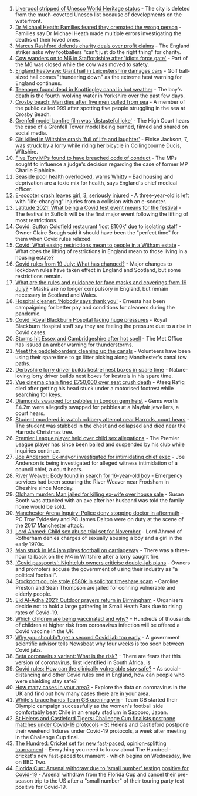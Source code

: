 1. [Liverpool stripped of Unesco World Heritage status](https://www.bbc.co.uk/news/uk-england-merseyside-57879475) - The city is deleted from the much-coveted Unesco list because of developments on the waterfront.
2. [Dr Michael Heath: Families feared they cremated the wrong person](https://www.bbc.co.uk/news/uk-england-57888136) - Families say Dr Michael Heath made multiple errors investigating the deaths of their loved ones.
3. [Marcus Rashford defends charity deals over profit claims](https://www.bbc.co.uk/news/uk-england-manchester-57912240) - The England striker asks why footballers "can't just do the right thing" for charity.
4. [Cow wanders on to M6 in Staffordshire after 'idiots force gate'](https://www.bbc.co.uk/news/uk-england-stoke-staffordshire-57911929) - Part of the M6 was closed while the cow was moved to safety.
5. [England heatwave: Giant hail in Leicestershire damages cars](https://www.bbc.co.uk/news/uk-england-leicestershire-57909700) - Golf ball-sized hail comes "thundering down" as the extreme heat warning for England continues.
6. [Teenager found dead in Knottingley canal in hot weather](https://www.bbc.co.uk/news/uk-england-leeds-57911897) - The boy's death is the fourth nvolving water in Yorkshire over the past few days.
7. [Crosby beach: Man dies after five men pulled from sea](https://www.bbc.co.uk/news/uk-england-merseyside-57912239) - A member of the public called 999 after spotting five people struggling in the sea at Crosby Beach.
8. [Grenfell model bonfire film was 'distasteful joke'](https://www.bbc.co.uk/news/uk-england-london-57908236) - The High Court hears the case of a Grenfell Tower model being burned, filmed and shared on social media.
9. [Girl killed in Wiltshire crash 'full of life and laughter'](https://www.bbc.co.uk/news/uk-england-wiltshire-57909295) - Eloise Jackson, 7, was struck by a lorry while riding her bicycle in Collingbourne Ducis, Wiltshire.
10. [Five Tory MPs found to have breached code of conduct](https://www.bbc.co.uk/news/uk-politics-57914664) - The MPs sought to influence a judge's decision regarding the case of former MP Charlie Elphicke.
11. [Seaside poor health overlooked, warns Whitty](https://www.bbc.co.uk/news/uk-57908387) - Bad housing and deprivation are a toxic mix for health, says England's chief medical officer.
12. [E-scooter crash leaves girl, 3, seriously injured](https://www.bbc.co.uk/news/uk-england-london-57908240) - A three-year-old is left with "life-changing" injuries from a collision with an e-scooter.
13. [Latitude 2021: What being a Covid test event means for the festival](https://www.bbc.co.uk/news/uk-england-suffolk-57895625) - The festival in Suffolk will be the first major event following the lifting of most restrictions.
14. [Covid: Sutton Coldfield restaurant 'lost £100k' due to isolating staff](https://www.bbc.co.uk/news/uk-england-birmingham-57907661) - Owner Claire Brough said it should have been the "perfect time" for them when Covid rules relaxed.
15. [Covid: What easing restrictions mean to people in a Witham estate](https://www.bbc.co.uk/news/uk-england-essex-57861593) - What does the lifting of restrictions in England mean to those living in a housing estate?
16. [Covid rules from 19 July: What has changed?](https://www.bbc.co.uk/news/explainers-52530518) - Major changes to lockdown rules have taken effect in England and Scotland, but some restrictions remain.
17. [What are the rules and guidance for face masks and coverings from 19 July?](https://www.bbc.co.uk/news/health-51205344) - Masks are no longer compulsory in England, but remain necessary in Scotland and Wales.
18. [Hospital cleaner: 'Nobody says thank you'](https://www.bbc.co.uk/news/uk-england-london-57909642) - Ernesta has been campaigning for better pay and conditions for cleaners during the pandemic.
19. [Covid: Royal Blackburn Hospital facing huge pressures](https://www.bbc.co.uk/news/uk-england-lancashire-57900021) - Royal Blackburn Hospital staff say they are feeling the pressure due to a rise in Covid cases.
20. [Storms hit Essex and Cambridgeshire after hot spell](https://www.bbc.co.uk/news/uk-england-essex-57909228) - The Met Office has issued an amber warning for thunderstorms.
21. [Meet the paddleboarders cleaning up the canals](https://www.bbc.co.uk/news/uk-england-manchester-57902379) - Volunteers have been using their spare time to go litter picking along Manchester's canal tow paths.
22. [Derbyshire lorry driver builds kestrel nest boxes in spare time](https://www.bbc.co.uk/news/uk-england-derbyshire-57824187) - Nature-loving lorry driver builds nest boxes for kestrels in his spare time.
23. [Vue cinema chain fined £750,000 over seat crush death](https://www.bbc.co.uk/news/uk-england-birmingham-57908134) - Ateeq Rafiq died after getting his head stuck under a motorised footrest while searching for keys.
24. [Diamonds swapped for pebbles in London gem heist](https://www.bbc.co.uk/news/uk-england-london-57906031) - Gems worth £4.2m were allegedly swapped for pebbles at a Mayfair jewellers, a court hears.
25. [Student murdered in watch robbery attempt near Harrods, court hears](https://www.bbc.co.uk/news/uk-england-london-57898473) - The student was stabbed in the chest and collapsed and died near the Harrods Christmas tree.
26. [Premier League player held over child sex allegations](https://www.bbc.co.uk/news/uk-england-57899127) - The Premier League player has since been bailed and suspended by his club while inquiries continue.
27. [Joe Anderson: Ex-mayor investigated for intimidating chief exec](https://www.bbc.co.uk/news/uk-england-merseyside-57908536) - Joe Anderson is being investigated for alleged witness intimidation of a council chief, a court hears.
28. [River Weaver: Body found in search for 16-year-old boy](https://www.bbc.co.uk/news/uk-england-merseyside-57900068) - Emergency services had been scouring the River Weaver near Frodsham in Cheshire since Monday.
29. [Oldham murder: Man jailed for killing ex-wife over house sale](https://www.bbc.co.uk/news/uk-england-manchester-57904396) - Susan Booth was attacked with an axe after her husband was told the family home would be sold.
30. [Manchester Arena Inquiry: Police deny stopping doctor in aftermath](https://www.bbc.co.uk/news/uk-england-manchester-57901825) - PC Troy Tyldesley and PC James Dalton were on duty at the scene of the 2017 Manchester attack.
31. [Lord Ahmed: Child sex abuse trial set for November](https://www.bbc.co.uk/news/uk-england-south-yorkshire-57908738) - Lord Ahmed of Rotherham denies charges of sexually abusing a boy and a girl in the early 1970s.
32. [Man stuck in M4 jam plays football on carriageway](https://www.bbc.co.uk/news/uk-england-wiltshire-57900658) - There was a three-hour tailback on the M4 in Wiltshire after a lorry caught fire.
33. ['Covid passports': Nightclub owners criticise double-jab plans](https://www.bbc.co.uk/news/uk-england-57902393) - Owners and promoters accuse the government of using their industry as "a political football".
34. [Stockport couple stole £580k in solicitor timeshare scam](https://www.bbc.co.uk/news/uk-england-manchester-57900063) - Caroline Preston and Sean Thompson are jailed for conning vulnerable and elderly people.
35. [Eid Al-Adha 2021: Outdoor prayers return in Birmingham](https://www.bbc.co.uk/news/uk-england-birmingham-57903644) - Organisers decide not to hold a large gathering in Small Heath Park due to rising rates of Covid-19.
36. [Which children are being vaccinated and why?](https://www.bbc.co.uk/news/health-57888429) - Hundreds of thousands of children at higher risk from coronavirus infection will be offered a Covid vaccine in the UK.
37. [Why you shouldn't get a second Covid jab too early](https://www.bbc.co.uk/news/newsbeat-57682233) - A government scientific advisor tells Newsbeat why four weeks is too soon between Covid jabs.
38. [Beta coronavirus variant: What is the risk?](https://www.bbc.co.uk/news/health-55534727) - There are fears that this version of coronavirus, first identified in South Africa, is
39. [Covid rules: How can the clinically vulnerable stay safe?](https://www.bbc.co.uk/news/health-51997151) - As social-distancing and other Covid rules end in England, how can people who were shielding stay safe?
40. [How many cases in your area?](https://www.bbc.co.uk/news/uk-51768274) - Explore the data on coronavirus in the UK and find out how many cases there are in your area.
41. [White's brace hands Team GB opening win](https://www.bbc.co.uk/sport/football/57905236) - Team GB started their Olympic campaign successfully as the women's football side comfortably beat Chile in an empty stadium in Sapporo, Japan.
42. [St Helens and Castleford Tigers: Challenge Cup finalists postpone matches under Covid-19 protocols](https://www.bbc.co.uk/sport/rugby-league/57903233) - St Helens and Castleford postpone their weekend fixtures under Covid-19 protocols, a week after meeting in the Challenge Cup final.
43. [The Hundred: Cricket set for new fast-paced, opinion-splitting tournament](https://www.bbc.co.uk/sport/cricket/57899712) - Everything you need to know about The Hundred - cricket's new fast-paced tournament - which begins on Wednesday, live on BBC Two.
44. [Florida Cup: Arsenal withdraw due to 'small number' testing positive for Covid-19](https://www.bbc.co.uk/sport/football/57912257) - Arsenal withdraw from the Florida Cup and cancel their pre-season trip to the US after a "small number" of their touring party test positive for Covid-19.

